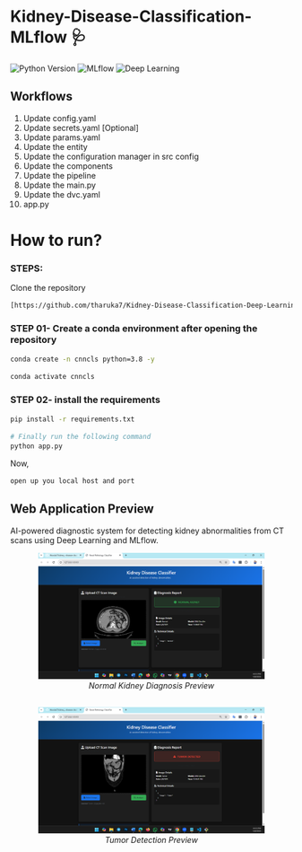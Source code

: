 # Kidney-Disease-Classification-MLflow 🩺

![Python Version](https://img.shields.io/badge/Python-3.8%2B-blue)
![MLflow](https://img.shields.io/badge/MLflow-Integrated-orange)
![Deep Learning](https://img.shields.io/badge/Deep%20Learning-CNN-red)


## Workflows

1. Update config.yaml
2. Update secrets.yaml [Optional]
3. Update params.yaml
4. Update the entity
5. Update the configuration manager in src config
6. Update the components
7. Update the pipeline 
8. Update the main.py
9. Update the dvc.yaml
10. app.py

# How to run?
### STEPS:

Clone the repository

```bash
[https://github.com/tharuka7/Kidney-Disease-Classification-Deep-Learning-Project](https://github.com/tharuka7/kidney_-disease-classification.git)
```
### STEP 01- Create a conda environment after opening the repository

```bash
conda create -n cnncls python=3.8 -y
```

```bash
conda activate cnncls
```


### STEP 02- install the requirements
```bash
pip install -r requirements.txt
```

```bash
# Finally run the following command
python app.py
```

Now,
```bash
open up you local host and port
```


## Web Application Preview

AI-powered diagnostic system for detecting kidney abnormalities from CT scans using Deep Learning and MLflow.



<div align="center">
  <img src="images/1.png" width="80%" alt="Normal Kidney Diagnosis Interface">
  <br>
  <em>Normal Kidney Diagnosis Preview</em>
</div>

<div align="center" style="margin-top: 30px;">
  <img src="images/2.png" width="80%" alt="Tumor Detection Interface">
  <br>
  <em>Tumor Detection Preview</em>
</div>


